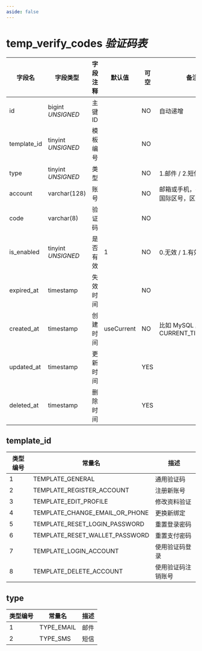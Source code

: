```yaml
---
aside: false
---
```


# temp_verify_codes *验证码表*

| 字段名 | 字段类型 | 字段注释 | 默认值 | 可空 | 备注 |
| --- | --- | --- | --- | --- | --- |
| id | bigint *UNSIGNED* | 主键 ID |  | NO | 自动递增 |
| template_id | tinyint *UNSIGNED* | 模板编号 |  | NO |  |
| type | tinyint *UNSIGNED* | 类型 |  | NO | 1.邮件 / 2.短信 |
| account | varchar(128) | 账号 |  | NO | 邮箱或手机，手机号带国际区号，区号无加号 |
| code | varchar(8) | 验证码 |  | NO |  |
| is_enabled | tinyint *UNSIGNED* | 是否有效 | 1 | NO | 0.无效 / 1.有效 |
| expired_at | timestamp | 失效时间 |  | NO |  |
| created_at | timestamp | 创建时间 | useCurrent | NO | 比如 MySQL 默认值为 CURRENT_TIMESTAMP |
| updated_at | timestamp | 更新时间 |  | YES |  |
| deleted_at | timestamp | 删除时间 |  | YES |  |

## template_id

| 类型编号 | 常量名 | 描述 |
| --- | --- | --- |
| 1 | TEMPLATE_GENERAL | 通用验证码 |
| 2 | TEMPLATE_REGISTER_ACCOUNT | 注册新账号 |
| 3 | TEMPLATE_EDIT_PROFILE | 修改资料验证 |
| 4 | TEMPLATE_CHANGE_EMAIL_OR_PHONE | 更换新绑定 |
| 5 | TEMPLATE_RESET_LOGIN_PASSWORD | 重置登录密码 |
| 6 | TEMPLATE_RESET_WALLET_PASSWORD | 重置支付密码 |
| 7 | TEMPLATE_LOGIN_ACCOUNT | 使用验证码登录 |
| 8 | TEMPLATE_DELETE_ACCOUNT | 使用验证码注销账号 |

## type

| 类型编号 | 常量名 | 描述 |
| --- | --- | --- |
| 1 | TYPE_EMAIL | 邮件 |
| 2 | TYPE_SMS | 短信 |
